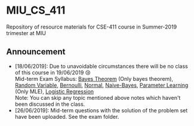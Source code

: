 # MIU_CS_411
Repository of resource materials for CSE-411 course in Summer-2019 trimester at MIU

## Announcement <br />
* [18/06/2019]: Due to unavoidable circumstances there will be no class of this course in 19/06/2019 :cry: <br />
 Mid-term Exam Syllabus: <a href="./probability/040-cond-probability.pdf">Bayes Theorem</a> (Only bayes theorem), 
 <a href="./probability/060-random-variables.pdf">Random Variable</a>, 
 <a href="./probability/070-bernoulli-binomial.pdf">Bernoulli</a>, 
 <a href="./probability/110-normal-distribution.pdf">Normal</a>, 
 <a href="./probability/210-naive-bayes.pdf">Naive-Bayes</a>,
 <a href="./probability/200-learning.pdf">Parameter Learning</a> (Only MLE), 
 <a href="./probability/220-logistic-regression.pdf">Logistic Regression</a> <br />
Note: You can skip any topic mentioned above notes which haven't been discussed in the class.   
* [26/06/2019]: Mid-term questions with the solution of the problem set have been uploaded. See the exam folder. 
